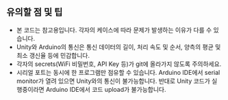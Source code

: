 ## 유의할 점 및 팁
* 본 코드는 참고용입니다. 각자의 케이스에 따라 문제가 발생하는 이유가 다를 수 있습니다.
* Unity와 Arduino의 통신은 통신 데이터의 길이, 처리 속도 및 순서, 양측의 평균 및 최소 갱신율 등에 민감합니다.
* 각자의 secrets(WiFi 비밀번호, API Key 등)가 git에 올라가지 않도록 주의하세요.
* 시리얼 포트는 동시에 한 프로그램만 점유할 수 있습니다. Arduino IDE에서 serial monitor가 열려 있으면 Unity와의 통신이 불가능합니다. 반대로 Unity 코드가 실행중이라면 Arduino IDE에서 코드 upload가 불가능합니다.
